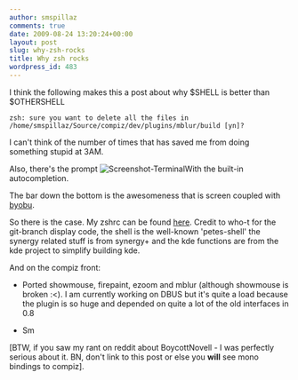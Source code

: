 ```yaml
---
author: smspillaz
comments: true
date: 2009-08-24 13:20:24+00:00
layout: post
slug: why-zsh-rocks
title: Why zsh rocks
wordpress_id: 483
---
```


I think the following makes this a post about why $SHELL is better than $OTHERSHELL

    
    zsh: sure you want to delete all the files in /home/smspillaz/Source/compiz/dev/plugins/mblur/build [yn]?


I can't think of the number of times that has saved me from doing something stupid at 3AM.

Also, there's the prompt
![Screenshot-Terminal](http://smspillaz.files.wordpress.com/2009/08/screenshot-terminal.png)With the built-in autocompletion.

The bar down the bottom is the awesomeness that is screen coupled with [byobu](https://launchpad.net/byobu).

So there is the case. My zshrc can be found [here](http://smspillaz.googlepages.com/zshrc). Credit to who-t for the git-branch display code, the shell is the well-known 'petes-shell' the synergy related stuff is from synergy+ and the kde functions are from the kde project to simplify building kde.

And on the compiz front:
 * Ported showmouse, firepaint, ezoom and mblur (although showmouse is broken :<). I am currently working on DBUS but it's quite a load because the plugin is so huge and depended on quite a lot of the old interfaces in 0.8

- Sm

[BTW, if you saw my rant on reddit about BoycottNovell - I was perfectly serious about it. BN, don't link to this post or else you **will** see mono bindings to compiz].
